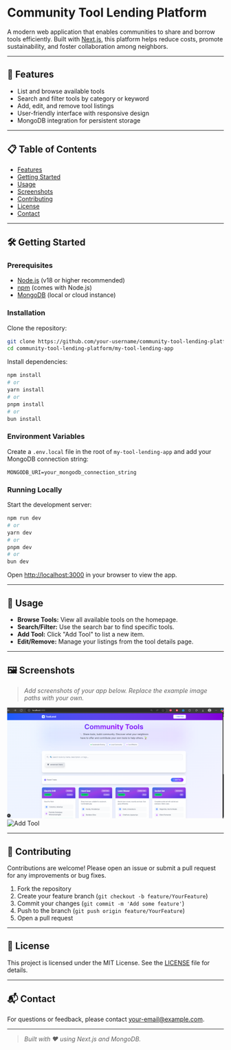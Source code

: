 # Community Tool Lending Platform

A modern web application that enables communities to share and borrow tools efficiently. Built with [Next.js](https://nextjs.org), this platform helps reduce costs, promote sustainability, and foster collaboration among neighbors.

---

## 🚀 Features
- List and browse available tools
- Search and filter tools by category or keyword
- Add, edit, and remove tool listings
- User-friendly interface with responsive design
- MongoDB integration for persistent storage

---

## 📋 Table of Contents
- [Features](#-features)
- [Getting Started](#-getting-started)
- [Usage](#-usage)
- [Screenshots](#-screenshots)
- [Contributing](#-contributing)
- [License](#-license)
- [Contact](#-contact)

---

## 🛠️ Getting Started

### Prerequisites
- [Node.js](https://nodejs.org/) (v18 or higher recommended)
- [npm](https://www.npmjs.com/) (comes with Node.js)
- [MongoDB](https://www.mongodb.com/) (local or cloud instance)

### Installation

Clone the repository:
```bash
git clone https://github.com/your-username/community-tool-lending-platform.git
cd community-tool-lending-platform/my-tool-lending-app
```

Install dependencies:
```bash
npm install
# or
yarn install
# or
pnpm install
# or
bun install
```

### Environment Variables

Create a `.env.local` file in the root of `my-tool-lending-app` and add your MongoDB connection string:
```env
MONGODB_URI=your_mongodb_connection_string
```

### Running Locally

Start the development server:
```bash
npm run dev
# or
yarn dev
# or
pnpm dev
# or
bun dev
```

Open [http://localhost:3000](http://localhost:3000) in your browser to view the app.

---

## 📖 Usage
- **Browse Tools:** View all available tools on the homepage.
- **Search/Filter:** Use the search bar to find specific tools.
- **Add Tool:** Click "Add Tool" to list a new item.
- **Edit/Remove:** Manage your listings from the tool details page.

---

## 🖼️ Screenshots

> _Add screenshots of your app below. Replace the example image paths with your own._

![Homepage](public/example-homepage.png)
![Add Tool](public/example-add-tool.png)

---

## 🤝 Contributing

Contributions are welcome! Please open an issue or submit a pull request for any improvements or bug fixes.

1. Fork the repository
2. Create your feature branch (`git checkout -b feature/YourFeature`)
3. Commit your changes (`git commit -m 'Add some feature'`)
4. Push to the branch (`git push origin feature/YourFeature`)
5. Open a pull request

---

## 📄 License

This project is licensed under the MIT License. See the [LICENSE](../LICENSE) file for details.

---

## 📬 Contact

For questions or feedback, please contact [your-email@example.com](mailto:your-email@example.com).

---

> _Built with ❤️ using Next.js and MongoDB._
